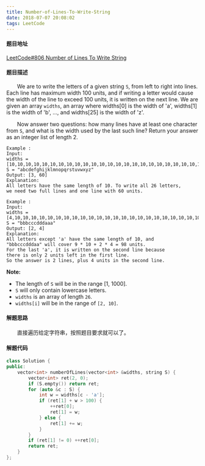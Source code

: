 ```yaml
---
title: Number-of-Lines-To-Write-String
date: 2018-07-07 20:08:02
tags: LeetCode
---
```


#### 题目地址

[LeetCode#806 Number of Lines To Write String](https://leetcode.com/problems/number-of-lines-to-write-string/description/)

#### 题目描述

&emsp;&emsp;We are to write the letters of a given string `S`, from left to right into lines. Each line has maximum width 100 units, and if writing a letter would cause the width of the line to exceed 100 units, it is written on the next line. We are given an array `widths`, an array where widths[0] is the width of 'a', widths[1] is the width of 'b', ..., and widths[25] is the width of 'z'.

&emsp;&emsp;Now answer two questions: how many lines have at least one character from `S`, and what is the width used by the last such line? Return your answer as an integer list of length 2.

<!--more-->

```
Example :
Input: 
widths = [10,10,10,10,10,10,10,10,10,10,10,10,10,10,10,10,10,10,10,10,10,10,10,10,10,10]
S = "abcdefghijklmnopqrstuvwxyz"
Output: [3, 60]
Explanation: 
All letters have the same length of 10. To write all 26 letters,
we need two full lines and one line with 60 units.
```

```
Example :
Input: 
widths = [4,10,10,10,10,10,10,10,10,10,10,10,10,10,10,10,10,10,10,10,10,10,10,10,10,10]
S = "bbbcccdddaaa"
Output: [2, 4]
Explanation: 
All letters except 'a' have the same length of 10, and 
"bbbcccdddaa" will cover 9 * 10 + 2 * 4 = 98 units.
For the last 'a', it is written on the second line because
there is only 2 units left in the first line.
So the answer is 2 lines, plus 4 units in the second line. 
```

**Note:**

- The length of `S` will be in the range [1, 1000].
- `S` will only contain lowercase letters.
- `widths` is an array of length `26`.
- `widths[i]` will be in the range of `[2, 10]`.

#### 解题思路

&emsp;&emsp;直接遍历给定字符串，按照题目要求就可以了。

#### 解题代码

```c++
class Solution {
public:
    vector<int> numberOfLines(vector<int> &widths, string S) {
        vector<int> ret(2, 0);
        if (S.empty()) return ret;
        for (auto &c : S) {
            int w = widths[c - 'a'];
            if (ret[1] + w > 100) {
                ++ret[0];
                ret[1] = w;
            } else {
                ret[1] += w;
            }
        }
        if (ret[1] != 0) ++ret[0];
        return ret;
    }
};
```

